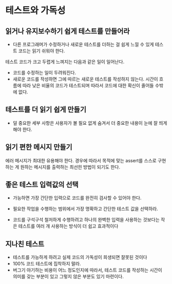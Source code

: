 # 테스트와 가독성

## 읽거나 유지보수하기 쉽게 테스트를 만들어라

- 다른 프로그래머가 수정하거나 새로운 테스트를 더하는 걸 쉽게 느낄 수 있게 테스트 코드는 읽기 쉬워야 한다.

테스트 코드가 크고 두렵게 느껴지는 다음과 같은 일이 일어난다.

- 코드를 수정하는 일이 두려워진다.
- 새로운 코드를 작성하면 그에 따르는 새로운 테스트를 작성하지 않는다. 시간이 흐름에 따라 낮은 비율의 코드가 테스트되며 따라서 코드에 대한 확신이 줄어들 수밖에 없다.

## 테스트를 더 읽기 쉽게 만들기

- 덜 중요한 세부 사항은 사용자가 볼 필요 없게 숨겨서 더 중요한 내용이 눈에 잘 띄게 해야 한다.

## 읽기 편한 메시지 만들기

에러 메시지가 최대한 유용해야 한다. 경우에 따라서 목적에 맞는 assert를 스스로 구현하는 게 원하는 메시지를 출력하는 최선읜 방법이 되기도 한다.

## 좋은 테스트 입력값의 선택

- 가능하면 가장 간단한 입력으로 코드를 완전히 검사할 수 있어야 한다.

- 필요한 작업을 수행하는 범위에서 가장 명확하고 간단한 테스트 값을 선택하라.

- 코드를 구석구석 철저하게 수행하려고 하나의 완벽한 입력을 사용하는 것보다는 작은 테스트를 여러 개 사용하는 방식이 더 쉽고 효과적이다

## 지나친 테스트

- 테스트를 가능하게 하려고 실제 코드의 가독성이 희생되면 잘못된 것이다
- 100% 코드 테스트에 집착하지 말라.
- 버그기 야기하는 비용이 어느 정도인지에 따라서, 테스트 코드를 작성하는 시간이 의미를 갖는 부분이 있고 그렇지 않은 부분도 있기 마련이다.
